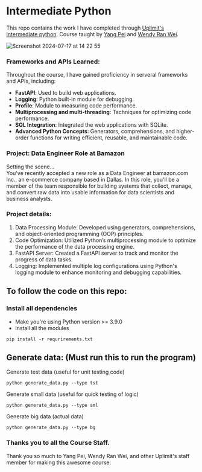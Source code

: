 # Intermediate Python
This repo contains the work I have completed through <a href="https://uplimit.com/course/intermediate-python">Uplimit's Intermediate python</a>.
Course taught by <a href="https://www.linkedin.com/in/pyemma/">Yang Pei</a> and <a href="https://www.linkedin.com/in/wendyranwei/">Wendy Ran Wei</a>. 

![Screenshot 2024-07-17 at 14 22 55](https://github.com/user-attachments/assets/53693d12-d2db-4389-9b22-249b2169e439)

### Frameworks and APIs Learned:
Throughout the course, I have gained proficiency in serveral frameworks and APIs, including: 
- __FastAPI__: Used to build web applications. 
- __Logging__: Python built-in module for debugging.
- __Profile__: Module to measuring code performance. 
- __Multiprocessing and multi-threading__: Techniques for optimizing code performance.
- __SQL Integration__: Integrated the web applications with SQLite.
- __Advanced Python Concepts__: Generators, comprehensions, and higher-order functions for writing efficient, reusable, and maintainable code.

###  Project: Data Engineer Role at Bamazon
Setting the scene... </br>
You've recently accepted a new role as a Data Engineer at bamazon.com Inc., an e-commerce company based in Dallas. In this role, you'll be a member of the team responsible for building systems that collect, manage, and convert raw data into usable information for data scientists and business analysts.

### Project details: 
1. Data Processing Module: Developed using generators, comprehensions, and object-oriented programming (OOP) principles.
2. Code Optimization: Utilized Python’s multiprocessing module to optimize the performance of the data processing engine.
3. FastAPI Server: Created a FastAPI server to track and monitor the progress of data tasks.
4. Logging: Implemented multiple log configurations using Python's logging module to enhance monitoring and debugging capabilities.

## To follow the code on this repo:
### Install all dependencies
- Make you're using Python version >= 3.9.0
- Install all the modules
```
pip install -r requrirements.txt
```

## Generate data: (Must run this to run the program)
Generate test data (useful for unit testing code)
```
python generate_data.py --type tst
```
Generate small data (useful for quick testing of logic)
```
python generate_data.py --type sml
```
Generate big data (actual data)
```
python generate_data.py --type bg
```

### Thanks you to all the Course Staff.
Thank you so much to Yang Pei, Wendy Ran Wei, and other Uplimit's staff member for making this awesome course. 
